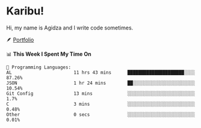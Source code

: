 # Karibu!
Hi, my name is Agidza and I write code sometimes.

🪶 [Portfolio](https://lynnagidza.github.io/)

<!--START_SECTION:waka-->
📊 **This Week I Spent My Time On** 

```text
💬 Programming Languages: 
AL                       11 hrs 43 mins      █████████████████████░░░░   87.26% 
JSON                     1 hr 24 mins        ██░░░░░░░░░░░░░░░░░░░░░░░   10.54% 
Git Config               13 mins             ░░░░░░░░░░░░░░░░░░░░░░░░░   1.7% 
C                        3 mins              ░░░░░░░░░░░░░░░░░░░░░░░░░   0.48% 
Other                    0 secs              ░░░░░░░░░░░░░░░░░░░░░░░░░   0.01%

```


<!--END_SECTION:waka-->
